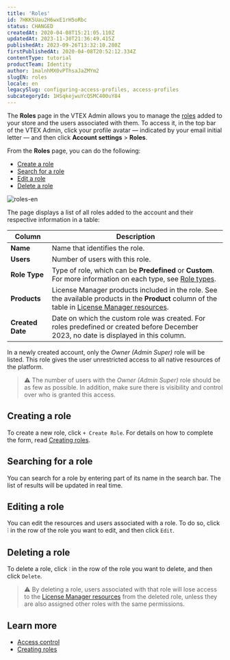 ```yaml
---
title: 'Roles'
id: 7HKK5Uau2H6wxE1rH5oRbc
status: CHANGED
createdAt: 2020-04-08T15:21:05.110Z
updatedAt: 2023-11-30T21:36:49.415Z
publishedAt: 2023-09-26T13:32:10.280Z
firstPublishedAt: 2020-04-08T20:52:12.334Z
contentType: tutorial
productTeam: Identity
author: 1malnhMX0vPThsaJaZMYm2
slugEN: roles
locale: en
legacySlug: configuring-access-profiles, access-profiles
subcategoryId: 1HSqkejwuYcQSMC400uY84
---
```



The **Roles** page in the VTEX Admin allows you to manage the [roles](https://help.vtex.com/en/tutorial/access-control--4rM3gyiWqtkim4Q8hOvLTC#roles) added to your store and the users associated with them. To access it, in the top bar of the VTEX Admin, click your profile avatar — indicated by your email initial letter — and then click **Account settings** > **Roles**.

From the **Roles** page, you can do the following:

* [Create a role](#creating-a-role)
* [Search for a role](#searching-for-a-role)
* [Edit a role](#editing-a-role)
* [Delete a role](#deleting-a-role)

![roles-en](//images.ctfassets.net/alneenqid6w5/hn5I8XMFI38UCoMxIIjjM/d0c8e68b433a987fb1d0c9f031726d6f/roles-en.png)

The page displays a list of all roles added to the account and their respective information in a table:

| **Column** | **Description** |
|---|---|
| **Name** | Name that identifies the role. |
| **Users** | Number of users with this role. |
| **Role Type** | Type of role, which can be __Predefined__ or __Custom__. For more information on each type, see [Role types](https://help.vtex.com/en/tutorial/access-control--4rM3gyiWqtkim4Q8hOvLTC#role-types). |
| **Products** | License Manager products included in the role. See the available products in the __Product__ column of the table in [License Manager resources](https://help.vtex.com/pt/tutorial/recursos-do-license-manager--3q6ztrC8YynQf6rdc6euk3). |
| **Created Date** | Date on which the custom role was created. For roles predefined or created before December 2023, no date is displayed in this column. |

In a newly created account, only the *Owner (Admin Super)* role will be listed. This role gives the user unrestricted access to all native resources of the platform.

>⚠️ The number of users with the *Owner (Admin Super)* role should be as few as possible. In addition, make sure there is visibility and control over who is granted this access.

## Creating a role

To create a new role, click `+ Create Role`. For details on how to complete the form, read [Creating roles](https://help.vtex.com/en/tutorial/creating-roles--qGtNQpKSSAduX94l2WZBW).

## Searching for a role

You can search for a role by entering part of its name in the search bar. The list of results will be updated in real time.

## Editing a role

You can edit the resources and users associated with a role. To do so, click ⫶ in the row of the role you want to edit, and then click <i class="fas fa-pencil-alt"></i> `Edit`.

## Deleting a role

To delete a role, click `⫶` in the row of the role you want to delete, and then click <i class="far fa-trash-alt"></i> `Delete`.

>⚠️ By deleting a role, users associated with that role will lose access to the [License Manager resources](https://help.vtex.com/entutorial/license-manager-resources--3q6ztrC8YynQf6rdc6euk3) from the deleted role, unless they are also assigned other roles with the same permissions.

## Learn more

* [Access control](https://help.vtex.com/en/tutorial/access-control--4rM3gyiWqtkim4Q8hOvLTC)
* [Creating roles](https://help.vtex.com/en/tutorial/creating-roles--qGtNQpKSSAduX94l2WZBW)

